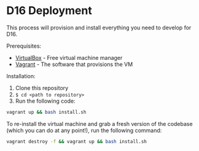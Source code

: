 # D16 Deployment
This process will provision and install everything you need to develop for D16.

Prerequisites:
- [VirtualBox](https://www.virtualbox.org/wiki/Downloads) - Free virtual machine manager
- [Vagrant](https://www.vagrantup.com/downloads.html) - The software that provisions the VM

Installation:

1. Clone this repository
2. `$ cd <path to repository>`
3. Run the following code: 
```bash
vagrant up && bash install.sh
```

To re-install the virtual machine and grab a fresh version of the codebase (which you can do at any point!), run the following command:
```bash
vagrant destroy -f && vagrant up && bash install.sh
```